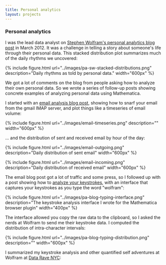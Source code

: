 ```yaml
---
title: Personal analytics
layout: projects
---
```


### Personal analytics

I was the lead data analyst on
[Stephen Wolfram's personal analytics blog post](http://blog.stephenwolfram.com/2012/03/the-personal-analytics-of-my-life/)
in March 2012. It was a challenge in telling a story about someone's life through
their personal data. This stacked distribution plot summarizes much of the
daily rhythms we uncovered:

{% include figure.html url="../images/pa-sw-stacked-distributions.png" description="Daily rhythms as told by personal data." width="600px" %}

We got a lot of comments on the blog
from people asking how to analyze their own personal data. So we
wrote a series of follow-up posts showing concrete examples of analyzing personal data
using Mathematica.

I started with an [email analysis blog post](http://blog.wolfram.com/2012/04/05/analyzing-your-email-with-mathematica/),
showing how to snarf your email from
the gmail IMAP server, and plot things like a timeseries of email volume:

{% include figure.html url="../images/email-timeseries.png" description="" width="600px" %}

... and the distribution of sent and received email by hour of the day:

{% include figure.html url="../images/email-outgoing.png" description="Daily distribution of sent email" width="600px" %}

{% include figure.html url="../images/email-incoming.png" description="Daily distribution of received email" width="600px" %}

The email blog post got a lot of traffic and some press, so I followed up with a post
showing how to
[analyze your keystrokes](http://blog.wolfram.com/2012/06/14/how-do-you-type-wolfram-analyzing-your-typing-style-using-mathematica/),
with an interface that captures your keystrokes as you type the word "wolfram":

{% include figure.html url="../images/pa-blog-typing-interface.png" description="The keystroke analysis interface I wrote for the Mathematica browser plugin" width="400px" %}

The interface allowed you copy the raw data to the clipboard, so I asked the nerds at Wolfram
to send me their keystroke data. I computed the distribution of intra-character intervals:

{% include figure.html url="../images/pa-blog-typing-distribution.png" description="" width="600px" %}

I summarized my keystroke analysis and other quantified self adventures at Wolfram at
[Data Rave NYC](https://speakerdeck.com/pauljean/quantified-self-adventures-at-wolfram):

<div class="speakerdeck">
  <script async class="speakerdeck-embed" data-slide="15" data-id="bfd321209d0b0131134126e81df3a534" data-ratio="1.29456384323641" src="//speakerdeck.com/assets/embed.js"></script>
</div>

